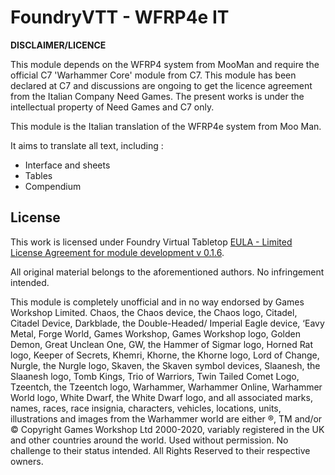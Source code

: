 # FoundryVTT - WFRP4e IT

**DISCLAIMER/LICENCE**

This module depends on the WFRP4 system from MooMan and require the official C7 'Warhammer Core' module from C7.
This module has been declared at C7 and discussions are ongoing to get the licence agreement from the Italian Company Need Games.
The present works is under the intellectual property of Need Games and C7 only.

This module is the Italian translation of the WFRP4e system from Moo Man.

It aims to translate all text, including : 
 * Interface and sheets
 * Tables
 * Compendium

## License

This work is licensed under Foundry Virtual Tabletop [EULA - Limited License Agreement for module development v 0.1.6](http://foundryvtt.com/pages/license.html).

All original material belongs to the aforementioned authors. No infringement intended.

This module is completely unofficial and in no way endorsed by Games Workshop Limited. Chaos, the Chaos device, the Chaos logo, Citadel, Citadel Device, Darkblade, the Double-Headed/ Imperial Eagle device, ‘Eavy Metal, Forge World, Games Workshop, Games Workshop logo, Golden Demon, Great Unclean One, GW, the Hammer of Sigmar logo, Horned Rat logo, Keeper of Secrets, Khemri, Khorne, the Khorne logo, Lord of Change, Nurgle, the Nurgle logo, Skaven, the Skaven symbol devices, Slaanesh, the Slaanesh logo, Tomb Kings, Trio of Warriors, Twin Tailed Comet Logo, Tzeentch, the Tzeentch logo, Warhammer, Warhammer Online, Warhammer World logo, White Dwarf, the White Dwarf logo, and all associated marks, names, races, race insignia, characters, vehicles, locations, units, illustrations and images from the Warhammer world are either ®, TM and/or © Copyright Games Workshop Ltd 2000-2020, variably registered in the UK and other countries around the world. Used without permission. No challenge to their status intended. All Rights Reserved to their respective owners.
